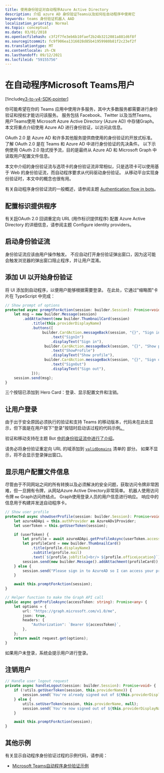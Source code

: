 ```yaml
---
title: 使用身份验证对自动程序Azure Active Directory
description: 介绍 azure AD 身份验证Teams以及如何在自动程序中使用它
keywords: teams 身份验证机器人 AAD
localization_priority: Normal
ms.topic: conceptual
ms.date: 03/01/2018
ms.openlocfilehash: c3f2f7fe3eb6b10faef2b24b3212081a881d6f8f
ms.sourcegitcommit: fc9f906ea1316028d85b41959980b81f2c23ef2f
ms.translationtype: MT
ms.contentlocale: zh-CN
ms.lasthandoff: 09/12/2021
ms.locfileid: "59155756"
---
```

# <a name="authenticate-a-user-in-a-microsoft-teams-bot"></a>在自动程序Microsoft Teams用户

[!include[v3-to-v4-SDK-pointer](~/includes/v3-to-v4-pointer-bots.md)]

你可能希望在你的 Teams 应用中使用许多服务，其中大多数服务都需要进行身份验证和授权才能访问该服务。 服务包括 Facebook、Twitter 以及当然Teams。 用户Teams使用 Microsoft Azure Active Directory (Azure AD) 中存储Graph。 本文将重点介绍使用 Azure AD 进行身份验证，以访问此信息。

OAuth 2.0 是 Azure AD 和许多其他服务提供商使用的身份验证的开放式标准。 了解 OAuth 2.0 是在 Teams 和 Azure AD 中进行身份验证的先决条件。 以下示例使用 OAuth 2.0 隐式授予流，目的是最终从 Azure AD 和 Microsoft Graph 中读取用户配置文件信息。

本文中介绍的身份验证流与选项卡的身份验证流非常相似，只是选项卡可以使用基于 Web 的身份验证流，而自动程序要求从代码驱动身份验证。 从移动平台实现身份验证时，本文中的概念也很有用。

有关自动程序身份验证流的一般概述，请参阅主题 [Authentication flow in bots](~/resources/bot-v3/bot-authentication/auth-flow-bot.md)。

## <a name="configuring-identity-providers"></a>配置标识提供程序

有关[将](~/concepts/authentication/configure-identity-provider.md)OAuth 2.0 回调重定向 URL (用作标识提供程序) 配置 Azure Active Directory 的详细信息，请参阅主题 Configure identity providers。

## <a name="initiate-authentication-flow"></a>启动身份验证流

身份验证流应该由用户操作触发。 不应自动打开身份验证弹出窗口，因为这可能会触发浏览器的弹出窗口阻止程序，并让用户混淆。

## <a name="add-ui-to-start-authentication"></a>添加 UI 以开始身份验证

将 UI 添加到自动程序，以便用户能够根据需要登录。 在此处，它通过"缩略图"卡片在 TypeScript 中完成：

```typescript
// Show prompt of options
protected async promptForAction(session: builder.Session): Promise<void> {
    let msg = new builder.Message(session)
        .addAttachment(new builder.ThumbnailCard(session)
            .title(this.providerDisplayName)
            .buttons([
                 builder.CardAction.messageBack(session, "{}", "Sign in")
                     .text("SignIn")
                     .displayText("Sign in"),
                  builder.CardAction.messageBack(session, "{}", "Show profile")
                     .text("ShowProfile")
                     .displayText("Show profile"),
                  builder.CardAction.messageBack(session, "{}", "Sign out")
                     .text("SignOut")
                     .displayText("Sign out"),
            ]));
    session.send(msg);
}
```

三个按钮已添加到 Hero Card：登录、显示配置文件和注销。

## <a name="sign-the-user-in"></a>让用户登录

由于出于安全原因必须执行的验证和支持 Teams 的移动版本，代码未在此处显示，但下面是在用户按下"登录"按钮时启动该过程的代码示例[。](https://github.com/OfficeDev/microsoft-teams-sample-auth-node/blob/e84020562d7c8b83f4a357a4a4d91298c5d2989d/src/dialogs/BaseIdentityDialog.ts#L154-L195)

验证和移动支持在主题 Bot [中的身份验证流中进行了介绍](~/resources/bot-v3/bot-authentication/auth-flow-bot.md)。

请务必将身份验证重定向 URL 的域添加到 [`validDomains`](~/resources/schema/manifest-schema.md#validdomains) 清单的 部分。 如果不显示，将不会显示登录弹出窗口。

## <a name="showing-user-profile-information"></a>显示用户配置文件信息

尽管由于不同网站之间的所有转换以及必须解决的安全问题，获取访问令牌非常困难，但一旦拥有令牌，从网站Azure Active Directory非常简单。 机器人使用访问令牌 `me` Graph访问终结点。 Graph使用登录人员的用户信息进行响应。 响应中的信息用于构建并发送自动程序卡。

```typescript
// Show user profile
protected async showUserProfile(session: builder.Session): Promise<void> {
    let azureADApi = this.authProvider as AzureADv1Provider;
    let userToken = this.getUserToken(session);

    if (userToken) {
        let profile = await azureADApi.getProfileAsync(userToken.accessToken);
        let profileCard = new builder.ThumbnailCard()
            .title(profile.displayName)
            .subtitle(profile.mail)
            .text(`${profile.jobTitle}<br/> ${profile.officeLocation}`);
        session.send(new builder.Message().addAttachment(profileCard));
    } else {
        session.send("Please sign in to AzureAD so I can access your profile.");
    }

    await this.promptForAction(session);
}

// Helper function to make the Graph API call
public async getProfileAsync(accessToken: string): Promise<any> {
    let options = {
        url: "https://graph.microsoft.com/v1.0/me",
        json: true,
        headers: {
            "Authorization": `Bearer ${accessToken}`,
        },
    };
    return await request.get(options);
}
```

如果用户未登录，系统会提示用户进行登录。

## <a name="sign-the-user-out"></a>注销用户

```typescript
// Handle user logout request
private async handleLogout(session: builder.Session): Promise<void> {
    if (!utils.getUserToken(session, this.providerName)) {
        session.send(`You're already signed out of ${this.providerDisplayName}.`);
    } else {
        utils.setUserToken(session, this.providerName, null);
        session.send(`You're now signed out of ${this.providerDisplayName}.`);
    }

    await this.promptForAction(session);
}
```

## <a name="other-samples"></a>其他示例

有关显示自动程序身份验证过程的示例代码，请参阅：

* [Microsoft Teams自动程序身份验证示例](https://github.com/OfficeDev/microsoft-teams-sample-auth-node)

